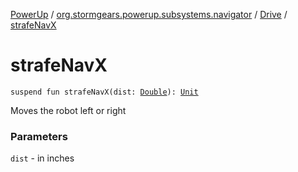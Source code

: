 [PowerUp](../../index.md) / [org.stormgears.powerup.subsystems.navigator](../index.md) / [Drive](index.md) / [strafeNavX](./strafe-nav-x.md)

# strafeNavX

`suspend fun strafeNavX(dist: `[`Double`](https://kotlinlang.org/api/latest/jvm/stdlib/kotlin/-double/index.html)`): `[`Unit`](https://kotlinlang.org/api/latest/jvm/stdlib/kotlin/-unit/index.html)

Moves the robot left or right

### Parameters

`dist` - in inches